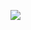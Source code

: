 ![](https://cdn.discordapp.com/attachments/685583064885100568/694789973244641290/crossingbotv1.png)
